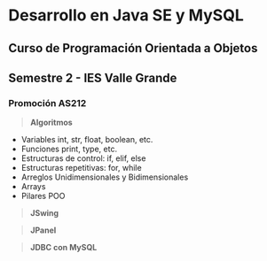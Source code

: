 # Desarrollo en **Java SE** y MySQL
## Curso de Programación Orientada a Objetos
## Semestre 2 - IES Valle Grande
### Promoción AS212

> **Algoritmos**
 * Variables int, str, float, boolean, etc.
 * Funciones print, type, etc.
 * Estructuras de control: if, elif, else
 * Estructuras repetitivas: for, while
 * Arreglos Unidimensionales y Bidimensionales
 * Arrays
 * Pilares POO
> **JSwing**

> **JPanel**

> **JDBC con MySQL**
